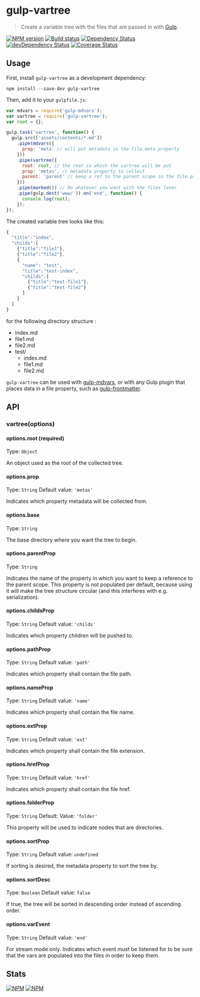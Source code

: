 # gulp-vartree
> Create a variable tree with the files that are passed in with [Gulp](http://gulpjs.com/).

[![NPM version](https://badge.fury.io/js/gulp-vartree.png)](https://npmjs.org/package/gulp-vartree) [![Build status](https://secure.travis-ci.org/nfroidure/gulp-vartree.png)](https://travis-ci.org/nfroidure/gulp-vartree) [![Dependency Status](https://david-dm.org/nfroidure/gulp-vartree.png)](https://david-dm.org/nfroidure/gulp-vartree) [![devDependency Status](https://david-dm.org/nfroidure/gulp-vartree/dev-status.png)](https://david-dm.org/nfroidure/gulp-vartree#info=devDependencies) [![Coverage Status](https://coveralls.io/repos/nfroidure/gulp-vartree/badge.png?branch=master)](https://coveralls.io/r/nfroidure/gulp-vartree?branch=master)

## Usage

First, install `gulp-vartree` as a development dependency:

```shell
npm install --save-dev gulp-vartree
```

Then, add it to your `gulpfile.js`:

```javascript
var mdvars = require('gulp-mdvars');
var vartree = require('gulp-vartree');
var root = {};

gulp.task('vartree', function() {
  gulp.src(['assets/contents/*.md'])
    .pipe(mdvars({
      prop: 'meta' // will put metadata in the file.meta property
    }))
    .pipe(vartree({
      root: root, // the root in which the vartree will be put
      prop: 'metas', // metadata property to collect
      parent: 'parent' // keep a ref to the parent scope in the file.parent property
    }))
    .pipe(marked()) // Do whatever you want with the files later
    .pipe(gulp.dest('www/')).on('end', function() {
      console.log(root);
    });
});
```

The created variable tree looks like this:

```js
{
  "title":"index",
  "childs":[
    {"title":"file1"},
    {"title":"file2"},
    {
      "name": "test",
      "title":"test-index",
      "childs":[
        {"title":"test-file1"},
        {"title":"test-file2"}
      ]
    }
  ]
}
```

for the following directory structure :

* index.md
* file1.md
* file2.md
* test/
  * index.md
  * file1.md
  * file2.md

`gulp-vartree` can be used with
 [gulp-mdvars](https://github.com/nfroidure/gulp-mdvars), or with any Gulp
 plugin that places data in a file property, such as
 [gulp-frontmatter](https://www.npmjs.org/package/gulp-front-matter).

## API

### vartree(options)

#### options.root (required)
Type: `Object`

An object used as the root of the collected tree.

#### options.prop
Type: `String`
Default value: `'metas'`

Indicates which property metadata will be collected from.

#### options.base
Type: `String`

The base directory where you want the tree to begin.

#### options.parentProp
Type: `String`

Indicates the name of the property in which you want to keep a reference to the
 parent scope. This property is not populated per default, because using it will
 make the tree structure circular (and this interferes with e.g. serialization).

#### options.childsProp
Type: `String`
Default value: `'childs'`

Indicates which property children will be pushed to.

#### options.pathProp
Type: `String`
Default value: `'path'`

Indicates which property shall contain the file path.

#### options.nameProp
Type: `String`
Default value: `'name'`

Indicates which property shall contain the file name.

#### options.extProp
Type: `String`
Default value: `'ext'`

Indicates which property shall contain the file extension.

#### options.hrefProp
Type: `String`
Default value: `'href'`

Indicates which property shall contain the file href.

#### options.folderProp
Type: `String`
Default: Value: `'folder'`

This property will be used to indicate nodes that are directories.

#### options.sortProp
Type: `String`
Default value: `undefined`

If sorting is desired, the metadata property to sort the tree by.

#### options.sortDesc
Type: `Boolean`
Default value: `false`

If true, the tree will be sorted in descending order instead of ascending order.

#### options.varEvent
Type: `String`
Default value: `'end'`

For stream mode only. Indicates which event must be listened for to be sure that the
 vars are populated into the files in order to keep them.

## Stats

[![NPM](https://nodei.co/npm/gulp-vartree.png?downloads=true&stars=true)](https://nodei.co/npm/gulp-vartree/)
[![NPM](https://nodei.co/npm-dl/gulp-vartree.png)](https://nodei.co/npm/gulp-vartree/)

